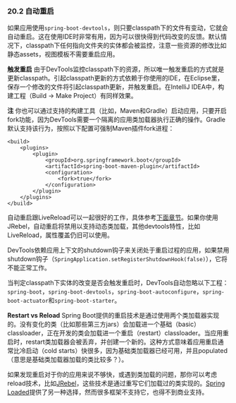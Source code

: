 ### 20.2 自动重启

如果应用使用`spring-boot-devtools`，则只要classpath下的文件有变动，它就会自动重启。这在使用IDE时非常有用，因为可以很快得到代码改变的反馈。默认情况下，classpath下任何指向文件夹的实体都会被监控，注意一些资源的修改比如静态assets，视图模板不需要重启应用。

**触发重启** 由于DevTools监控classpath下的资源，所以唯一触发重启的方式就是更新classpath。引起classpath更新的方式依赖于你使用的IDE，在Eclipse里，保存一个修改的文件将引起classpath更新，并触发重启。在IntelliJ IDEA中，构建工程（Build → Make Project）有同样效果。

**注** 你也可以通过支持的构建工具（比如，Maven和Gradle）启动应用，只要开启fork功能，因为DevTools需要一个隔离的应用类加载器执行正确的操作。Gradle默认支持该行为，按照以下配置可强制Maven插件fork进程：
```properties
<build>
    <plugins>
        <plugin>
            <groupId>org.springframework.boot</groupId>
            <artifactId>spring-boot-maven-plugin</artifactId>
            <configuration>
                <fork>true</fork>
            </configuration>
        </plugin>
    </plugins>
</build>
```
自动重启跟LiveReload可以一起很好的工作，具体参考[下面章节](http://docs.spring.io/spring-boot/docs/current-SNAPSHOT/reference/htmlsingle/#using-boot-devtools-livereload)。如果你使用JRebel，自动重启将禁用以支持动态类加载，其他devtools特性，比如LiveReload，属性覆盖仍旧可以使用。

DevTools依赖应用上下文的shutdown钩子来关闭处于重启过程的应用，如果禁用shutdown钩子（`SpringApplication.setRegisterShutdownHook(false)`），它将不能正常工作。

当判定classpath下实体的改变是否会触发重启时，DevTools自动忽略以下工程：`spring-boot`，`spring-boot-devtools`，`spring-boot-autoconfigure`，`spring-boot-actuator`和`spring-boot-starter`。

**Restart vs Reload** Spring Boot提供的重启技术是通过使用两个类加载器实现的。没有变化的类（比如那些第三方jars）会加载进一个基础（basic）classloader，正在开发的类会加载进一个重启（restart）classloader。当应用重启时，restart类加载器会被丢弃，并创建一个新的。这种方式意味着应用重启通常比冷启动（cold starts）快很多，因为基础类加载器已经可用，并且populated（意思是基础类加载器加载的类比较多？）。

如果发现重启对于你的应用来说不够快，或遇到类加载的问题，那你可以考虑reload技术，比如[JRebel](http://zeroturnaround.com/software/jrebel/)，这些技术是通过重写它们加载过的类实现的。[Spring Loaded](https://github.com/spring-projects/spring-loaded)提供了另一种选择，然而很多框架不支持它，也得不到商业支持。

